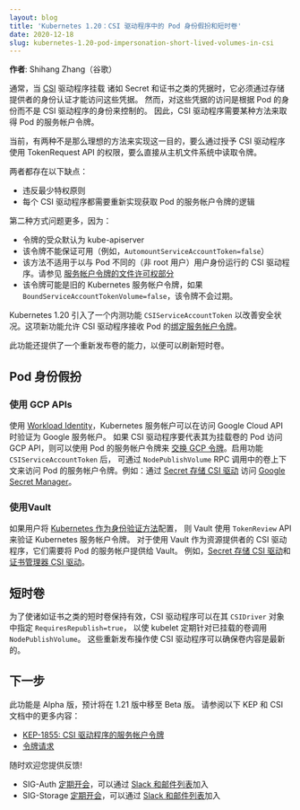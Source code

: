 ```yaml
---
layout: blog
title: 'Kubernetes 1.20：CSI 驱动程序中的 Pod 身份假扮和短时卷'
date: 2020-12-18
slug: kubernetes-1.20-pod-impersonation-short-lived-volumes-in-csi
---
```


**作者**: Shihang Zhang（谷歌）

通常，当 [CSI](https://github.com/container-storage-interface/spec/blob/baa71a34651e5ee6cb983b39c03097d7aa384278/spec.md) 驱动程序挂载
诸如 Secret 和证书之类的凭据时，它必须通过存储提供者的身份认证才能访问这些凭据。
然而，对这些凭据的访问是根据 Pod 的身份而不是 CSI 驱动程序的身份来控制的。 
因此，CSI 驱动程序需要某种方法来取得 Pod 的服务帐户令牌。

当前，有两种不是那么理想的方法来实现这一目的，要么通过授予 CSI 驱动程序使用 TokenRequest API 的权限，要么直接从主机文件系统中读取令牌。

两者都存在以下缺点：

- 违反最少特权原则
- 每个 CSI 驱动程序都需要重新实现获取 Pod 的服务帐户令牌的逻辑

第二种方式问题更多，因为：

- 令牌的受众默认为 kube-apiserver
- 该令牌不能保证可用（例如，`AutomountServiceAccountToken=false`）
- 该方法不适用于以与 Pod 不同的（非 root 用户）用户身份运行的 CSI 驱动程序。请参见
  [服务帐户令牌的文件许可权部分](https://github.com/kubernetes/enhancements/blob/f40c24a5da09390bd521be535b38a4dbab09380c/keps/sig-storage/20180515-svcacct-token-volumes.md#file-permission)
- 该令牌可能是旧的 Kubernetes 服务帐户令牌，如果 `BoundServiceAccountTokenVolume=false`，该令牌不会过期。

Kubernetes 1.20 引入了一个内测功能 `CSIServiceAccountToken` 以改善安全状况。这项新功能允许 CSI 驱动程序接收 Pod 的[绑定服务帐户令牌](https://github.com/kubernetes/enhancements/blob/master/keps/sig-auth/1205-bound-service-account-tokens/README.md)。

此功能还提供了一个重新发布卷的能力，以便可以刷新短时卷。

## Pod 身份假扮

### 使用 GCP APIs

使用 [Workload Identity](https://cloud.google.com/kubernetes-engine/docs/how-to/workload-identity)，Kubernetes 服务帐户可以在访问 Google Cloud API 时验证为 Google 服务帐户。
如果 CSI 驱动程序要代表其为挂载卷的 Pod 访问 GCP API，则可以使用 Pod 的服务帐户令牌来
[交换 GCP 令牌](https://cloud.google.com/iam/docs/reference/sts/rest)。启用功能 `CSIServiceAccountToken` 后，
可通过 `NodePublishVolume` RPC 调用中的卷上下文来访问 Pod 的服务帐户令牌。例如：通过 [Secret 存储 CSI 驱动](https://github.com/GoogleCloudPlatform/secrets-store-csi-driver-provider-gcp)
访问 [Google Secret Manager](https://cloud.google.com/secret-manager/)。

### 使用Vault

如果用户将 [Kubernetes 作为身份验证方法](https://www.vaultproject.io/docs/auth/kubernetes)配置，
则 Vault 使用 `TokenReview` API 来验证 Kubernetes 服务帐户令牌。
对于使用 Vault 作为资源提供者的 CSI 驱动程序，它们需要将 Pod 的服务帐户提供给 Vault。
例如，[Secret 存储 CSI 驱动](https://github.com/hashicorp/secrets-store-csi-driver-provider-vault)和
[证书管理器 CSI 驱动](https://github.com/jetstack/cert-manager-csi)。

## 短时卷

为了使诸如证书之类的短时卷保持有效，CSI 驱动程序可以在其 `CSIDriver` 对象中指定 `RequiresRepublish=true`，
以使 kubelet 定期针对已挂载的卷调用 `NodePublishVolume`。
这些重新发布操作使 CSI 驱动程序可以确保卷内容是最新的。

## 下一步

此功能是 Alpha 版，预计将在 1.21 版中移至 Beta 版。 请参阅以下 KEP 和 CSI 文档中的更多内容：

- [KEP-1855: CSI 驱动程序的服务帐户令牌](https://github.com/kubernetes/enhancements/blob/master/keps/sig-storage/1855-csi-driver-service-account-token/README.md)
- [令牌请求](https://kubernetes-csi.github.io/docs/token-requests.html)

随时欢迎您提供反馈!
- SIG-Auth [定期开会](https://github.com/kubernetes/community/tree/master/sig-auth#meetings)，可以通过 [Slack 和邮件列表](https://github.com/kubernetes/community/tree/master/sig-auth#contact)加入
- SIG-Storage [定期开会](https://github.com/kubernetes/community/tree/master/sig-storage#meetings)，可以通过 [Slack 和邮件列表](https://github.com/kubernetes/community/tree/master/sig-storage#contact)加入

